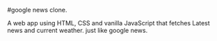 #google news clone.

A web app using HTML, CSS and vanilla JavaScript that fetches Latest news and current weather.
just like google news.

